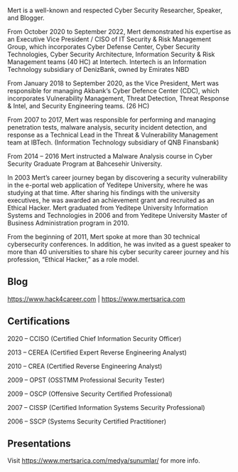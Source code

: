 Mert is a well-known and respected Cyber Security Researcher, Speaker, and Blogger.

From October 2020 to September 2022, Mert demonstrated his expertise as an Executive Vice President / CISO of IT Security & Risk Management Group, which incorporates Cyber Defense Center, Cyber Security Technologies, Cyber Security Architecture, Information Security & Risk Management teams (40 HC) at Intertech. Intertech is an Information Technology subsidiary of DenizBank, owned by Emirates NBD

From January 2018 to September 2020, as the Vice President, Mert was responsible for managing Akbank‘s Cyber Defence Center (CDC), which incorporates Vulnerability Management, Threat Detection, Threat Response & Intel, and Security Engineering teams. (26 HC)

From 2007 to 2017, Mert was responsible for performing and managing penetration tests, malware analysis, security incident detection, and response as a Technical Lead in the Threat & Vulnerability Management team at IBTech. (Information Technology subsidiary of QNB Finansbank)

From 2014 – 2016 Mert instructed a Malware Analysis course in Cyber Security Graduate Program at Bahcesehir University.

In 2003 Mert’s career journey began by discovering a security vulnerability in the e-portal web application of Yeditepe University, where he was studying at that time. After sharing his findings with the university executives, he was awarded an achievement grant and recruited as an Ethical Hacker. Mert graduated from Yeditepe University Information Systems and Technologies in 2006 and from Yeditepe University Master of Business Administration program in 2010.

From the beginning of 2011, Mert spoke at more than 30 technical cybersecurity conferences. In addition, he was invited as a guest speaker to more than 40 universities to share his cyber security career journey and his profession, “Ethical Hacker,” as a role model.

Blog
-------
https://www.hack4career.com | https://www.mertsarica.com

Certifications
----------------
2020 – CCISO (Certified Chief Information Security Officer)

2013 – CEREA (Certified Expert Reverse Engineering Analyst)

2010 – CREA (Certified Reverse Engineering Analyst)

2009 – OPST (OSSTMM Professional Security Tester)

2009 – OSCP (Offensive Security Certified Professional)

2007 – CISSP (Certified Information Systems Security Professional)

2006 – SSCP (Systems Security Certified Practitioner)

Presentations
--------------------
Visit https://www.mertsarica.com/medya/sunumlar/ for more info.
